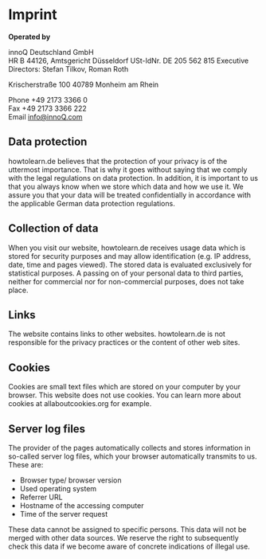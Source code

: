 # Imprint

**Operated by**

innoQ Deutschland GmbH  
HR B 44126, Amtsgericht Düsseldorf
USt-IdNr. DE 205 562 815
Executive Directors: Stefan Tilkov, Roman Roth

Krischerstraße 100
40789 Monheim am Rhein

Phone +49 2173 3366 0  
Fax +49 2173 3366 222  
Email info@innoQ.com  

## Data protection
howtolearn.de believes that the protection of your privacy is of the uttermost importance. That is why it goes without saying that we comply with the legal regulations on data protection. In addition, it is important to us that you always know when we store which data and how we use it. We assure you that your data will be treated confidentially in accordance with the applicable German data protection regulations.

## Collection of data
When you visit our website, howtolearn.de receives usage data which is stored for security purposes and may allow identification (e.g. IP address, date, time and pages viewed). The stored data is evaluated exclusively for statistical purposes. A passing on of your personal data to third parties, neither for commercial nor for non-commercial purposes, does not take place.

## Links
The website contains links to other websites. howtolearn.de is not responsible for the privacy practices or the content of other web sites.

## Cookies
Cookies are small text files which are stored on your computer by your browser. This website does not use cookies. You can learn more about cookies at allaboutcookies.org for example.

## Server log files
The provider of the pages automatically collects and stores information in so-called server log files, which your browser automatically transmits to us. These are:
- Browser type/ browser version
- Used operating system
- Referrer URL
- Hostname of the accessing computer
- Time of the server request

These data cannot be assigned to specific persons. This data will not be merged with other data sources. We reserve the right to subsequently check this data if we become aware of concrete indications of illegal use.